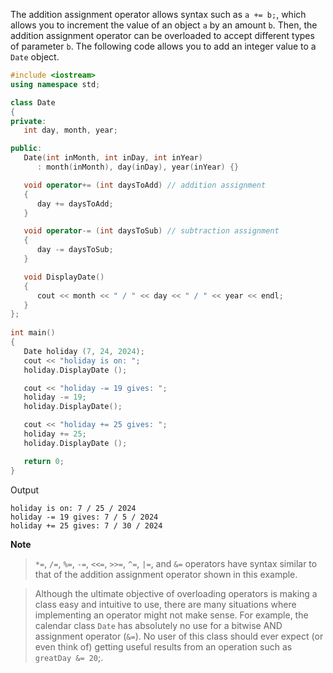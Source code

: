 [//]: # (### The Addition Assignment += and Subtraction Assignment -= Operators)

The addition assignment operator allows syntax such as `a += b;`, which allows you to increment the value of an object `a` by an amount `b`. Then, the addition assignment operator can be overloaded to accept different types of parameter `b`. The following code allows you to add an integer value to a `Date` object.

```cpp
#include <iostream>
using namespace std;

class Date
{
private:
   int day, month, year;

public:
   Date(int inMonth, int inDay, int inYear)
      : month(inMonth), day(inDay), year(inYear) {}

   void operator+= (int daysToAdd) // addition assignment
   {
      day += daysToAdd;
   }

   void operator-= (int daysToSub) // subtraction assignment
   {
      day -= daysToSub;
   }

   void DisplayDate()
   {
      cout << month << " / " << day << " / " << year << endl;
   }
};
   
int main()
{
   Date holiday (7, 24, 2024);
   cout << "holiday is on: ";
   holiday.DisplayDate ();

   cout << "holiday -= 19 gives: ";
   holiday -= 19;
   holiday.DisplayDate();

   cout << "holiday += 25 gives: ";
   holiday += 25;
   holiday.DisplayDate ();

   return 0;
}
```

Output

```
holiday is on: 7 / 25 / 2024 
holiday -= 19 gives: 7 / 5 / 2024 
holiday += 25 gives: 7 / 30 / 2024
```

**Note**

> `*=`,  `/=`,  `%=`,  `-=`,  `<<=`,  `>>=`,  `^=`,  `|=`, and  `&=` operators have syntax similar to that of the addition assignment operator shown in this example.

> Although the ultimate objective of overloading operators is making a class easy and intuitive to use, there are many situations where implementing an operator might not make sense. For example, the calendar class `Date` has absolutely no use for a bitwise AND assignment operator (`&=`). No user of this class should ever expect (or even think of) getting useful results from an operation such as `greatDay &= 20`;.
